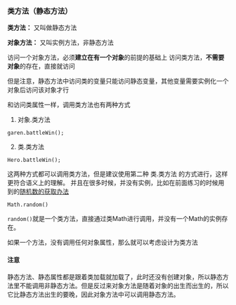 ### 类方法（静态方法）

**类方法：** 又叫做静态方法

**对象方法：** 又叫实例方法，非静态方法

访问一个对象方法，必须**建立在有一个对象**的前提的基础上
访问类方法，**不需要对象**的存在，直接就访问

但是注意，静态方法中访问类的变量只能访问静态变量，其他变量需要实例化一个对象后访问该对象才行



和访问类属性一样，调用类方法也有两种方式

1. 对象.类方法

`garen.battleWin();`

2. 类.类方法

`Hero.battleWin();`

这两种方式都可以调用类方法，但是建议使用第二种 类.类方法 的方式进行，这样更符合语义上的理解。
并且在很多时候，并没有实例，比如在前面练习的时候用到的[随机数的获取办法](https://how2j.cn/k/array/array-create/280.html#step2182)

`Math.random()`

 `random()`就是一个类方法，直接通过类Math进行调用，并没有一个Math的实例存在。

如果一个方法，没有调用任何对象属性，那么就可以考虑设计为类方法

#### 注意

静态方法、静态属性都是跟着类加载就加载了，此时还没有创建对象，所以静态方法里不能调用非静态方法。但是反过来对象方法是随着对象的出生而出生的，所以它比静态方法出生的要晚，因此对象方法中可以调用静态方法。